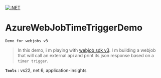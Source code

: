 [![.NET](https://github.com/aimenux/AzureWebJobTimeTriggerDemo/actions/workflows/ci.yml/badge.svg?branch=master)](https://github.com/aimenux/AzureWebJobTimeTriggerDemo/actions/workflows/ci.yml)

# AzureWebJobTimeTriggerDemo
```
Demo for webjobs v3
```

> In this demo, i m playing with [webjob sdk v3](https://docs.microsoft.com/en-us/azure/app-service/webjobs-sdk-how-to#version-3x).
> I m building a webjob that will call an external api and print its json response based on a `timer trigger`.

**`Tools`** : vs22, net 6, application-insights

